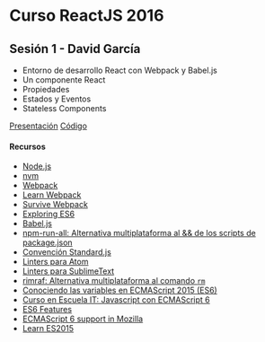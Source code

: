 # Curso ReactJS 2016

## Sesión 1 - David García
- Entorno de desarrollo React con Webpack y Babel.js
- Un componente React
- Propiedades
- Estados y Eventos
- Stateless Components

[Presentación](https://aprendiendofrontend.github.io/react-starter-kit/#/)
[Código](https://github.com/AprendiendoFrontend/entorno-webpack)

#### Recursos
- [Node.js](https://nodejs.org/)
- [nvm](https://github.com/creationix/nvm)
- [Webpack](https://webpack.github.io/)
- [Learn Webpack](https://github.com/danderu/learn-webpack)
- [Survive Webpack](http://survivejs.com/webpack/introduction/)
- [Exploring ES6](http://exploringjs.com/es6/)
- [Babel.js](https://babeljs.io/)
- [npm-run-all: Alternativa multiplataforma al && de los scripts de package.json](https://www.npmjs.com/package/npm-run-all)
- [Convención Standard.js](http://standardjs.com/)
- [Linters para Atom](https://atomlinter.github.io/)
- [Linters para SublimeText](http://www.sublimelinter.com/)
- [rimraf: Alternativa multiplataforma al comando `rm`](https://www.npmjs.com/package/rimraf)
- [Conociendo las variables en ECMAScript 2015 (ES6)](http://www.desarrolloweb.com/articulos/conociendo-variables-ecmascript.html)
- [Curso en Escuela IT: Javascript con ECMAScript 6](http://escuela.it/cursos/javascript-ecmascript-6/)
- [ES6 Features](http://es6-features.org/)
- [ECMAScript 6 support in Mozilla](https://developer.mozilla.org/en/docs/Web/JavaScript/New_in_JavaScript/ECMAScript_6_support_in_Mozilla)
- [Learn ES2015](https://babeljs.io/docs/learn-es2015/)
